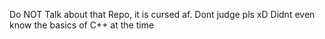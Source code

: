 Do NOT Talk about that Repo, it is cursed af.
Dont judge pls xD
Didnt even know the basics of C++ at the time
